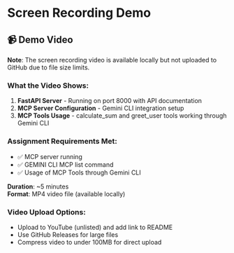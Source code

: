 # Screen Recording Demo

## 📹 Demo Video

**Note**: The screen recording video is available locally but not uploaded to GitHub due to file size limits.

### What the Video Shows:
1. **FastAPI Server** - Running on port 8000 with API documentation
2. **MCP Server Configuration** - Gemini CLI integration setup  
3. **MCP Tools Usage** - calculate_sum and greet_user tools working through Gemini CLI

### Assignment Requirements Met:
- ✅ MCP server running
- ✅ GEMINI CLI MCP list command  
- ✅ Usage of MCP Tools through Gemini CLI

**Duration**: ~5 minutes  
**Format**: MP4 video file (available locally)

### Video Upload Options:
- Upload to YouTube (unlisted) and add link to README
- Use GitHub Releases for large files
- Compress video to under 100MB for direct upload
